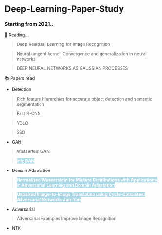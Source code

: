 # Deep-Learning-Paper-Study

<h3>Starting from 2021..<br></h3>

:book: Reading...

>  Deep Residual Learning for Image Recognition

>  

> Neural tangent kernel: Convergence and generalization in neural networks

> DEEP NEURAL NETWORKS AS GAUSSIAN PROCESSES



:books: Papers read

* Detection

> Rich feature hierarchies for accurate object detection and semantic segmentation

> Fast R-CNN

> YOLO

> SSD

* GAN

>  Wassertein GAN

> <b><span style="color: white; background-color: lightblue">infoGAN</span></b>

* Domain Adaptation

> <b><span style="color: white; background-color: lightblue">Normalized Wasserstein for Mixture Distributions with Applications in Adversarial Learning and Domain Adaptation
> </span></b>

> <b><span style="color: white; background-color: lightblue">Unpaired Image-to-Image Translation using Cycle-Consistent Adversarial Networks Jun-Yan</span></b>

* Adversarial

> Adversarial Examples Improve Image Recognition

* NTK